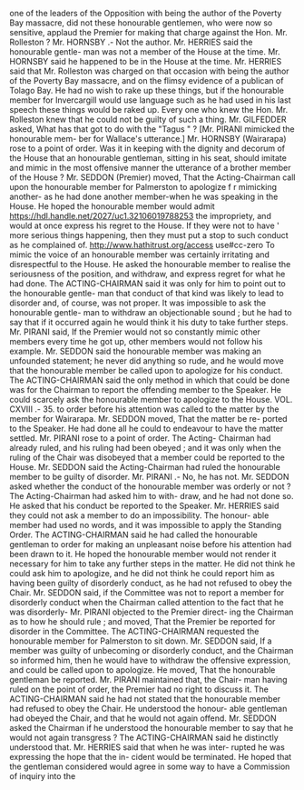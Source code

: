 one of the leaders of the Opposition with being the author of the Poverty Bay massacre, did not these honourable gentlemen, who were now so sensitive, applaud the Premier for making that charge against the Hon. Mr. Rolleston ? Mr. HORNSBY .- Not the author. Mr. HERRIES said the honourable gentle- man was not a member of the House at the time. Mr. HORNSBY said he happened to be in the House at the time. Mr. HERRIES said that Mr. Rolleston was charged on that occasion with being the author of the Poverty Bay massacre, and on the flimsy evidence of a publican of Tolago Bay. He had no wish to rake up these things, but if the honourable member for Invercargill would use language such as he had used in his last speech these things would be raked up. Every one who knew the Hon. Mr. Rolleston knew that he could not be guilty of such a thing. Mr. GILFEDDER asked, What has that got to do with the "Tagus " ? [Mr. PIRANI mimicked the honourable mem- ber for Wallace's utterance.] Mr. HORNSBY (Wairarapa) rose to a point of order. Was it in keeping with the dignity and decorum of the House that an honourable gentleman, sitting in his seat, should imitate and mimic in the most offensive manner the utterance of a brother member of the House ? Mr. SEDDON (Premier) moved, That the Acting-Chairman call upon the honourable member for Palmerston to apologize f r mimicking another- as he had done another member-when he was speaking in the House. He hoped the honourable member would admit https://hdl.handle.net/2027/uc1.32106019788253 the impropriety, and would at once express his regret to the House. If they were not to have ' more serious things happening, then they must put a stop to such conduct as he complained of. http://www.hathitrust.org/access use#cc-zero To mimic the voice of an honourable member was certainly irritating and disrespectful to the House. He asked the honourable member to realise the seriousness of the position, and withdraw, and express regret for what he had done. The ACTING-CHAIRMAN said it was only for him to point out to the honourable gentle- man that conduct of that kind was likely to lead to disorder and, of course, was not proper. It was impossible to ask the honourable gentle- man to withdraw an objectionable sound ; but he had to say that if it occurred again he would think it his duty to take further steps. Mr. PIRANI said, If the Premier would not so constantly mimic other members every time he got up, other members would not follow his example. Mr. SEDDON said the honourable member was making an unfounded statement; he never did anything so rude, and he would move that the honourable member be called upon to apologize for his conduct. The ACTING-CHAIRMAN said the only method in which that could be done was for the Chairman to report the offending member to the Speaker. He could scarcely ask the honourable member to apologize to the House. VOL. CXVIII .- 35. to order before his attention was called to the matter by the member for Wairarapa. Mr. SEDDON moved, That the matter be re- ported to the Speaker. He had done all he could to endeavour to have the matter settled. Mr. PIRANI rose to a point of order. The Acting- Chairman had already ruled, and his ruling had been obeyed ; and it was only when the ruling of the Chair was disobeyed that a member could be reported to the House. Mr. SEDDON said the Acting-Chairman had ruled the honourable member to be guilty of disorder. Mr. PIRANI .- No, he has not. Mr. SEDDON asked whether the conduct of the honourable member was orderly or not ? The Acting-Chairman had asked him to with- draw, and he had not done so. He asked that his conduct be reported to the Speaker. Mr. HERRIES said they could not ask a member to do an impossibility. The honour- able member had used no words, and it was impossible to apply the Standing Order. The ACTING-CHAIRMAN said he had called the honourable gentleman to order for making an unpleasant noise before his attention had been drawn to it. He hoped the honourable member would not render it necessary for him to take any further steps in the matter. He did not think he could ask him to apologize, and he did not think he could report him as having been guilty of disorderly conduct, as he had not refused to obey the Chair. Mr. SEDDON said, if the Committee was not to report a member for disorderly conduct when the Chairman called attention to the fact that he was disorderly- Mr. PIRANI objected to the Premier direct- ing the Chairman as to how he should rule ; and moved, That the Premier be reported for disorder in the Committee. The ACTING-CHAIRMAN requested the honourable member for Palmerston to sit down. Mr. SEDDON said, If a member was guilty of unbecoming or disorderly conduct, and the Chairman so informed him, then he would have to withdraw the offensive expression, and could be called upon to apologize. He moved, That the honourable gentleman be reported. Mr. PIRANI maintained that, the Chair- man having ruled on the point of order, the Premier had no right to discuss it. The ACTING-CHAIRMAN said he had not stated that the honourable member had refused to obey the Chair. He understood the honour- able gentleman had obeyed the Chair, and that he would not again offend. Mr. SEDDON asked the Chairman if he understood the honourable member to say that he would not again transgress ? The ACTING-CHAIRMAN said he distinctly understood that. Mr. HERRIES said that when he was inter- rupted he was expressing the hope that the in- cident would be terminated. He hoped that the gentleman considered would agree in some way to have a Commission of inquiry into the 